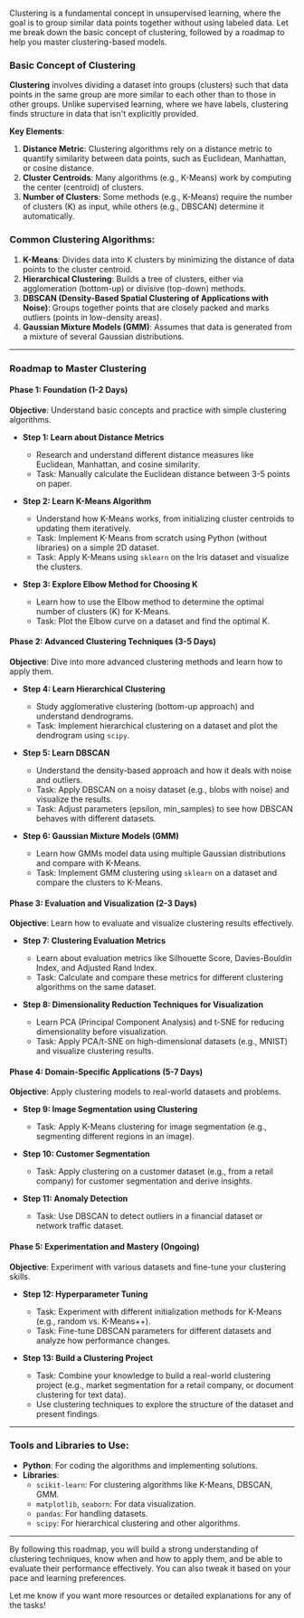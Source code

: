 Clustering is a fundamental concept in unsupervised learning, where the goal is to group similar data points together without using labeled data. Let me break down the basic concept of clustering, followed by a roadmap to help you master clustering-based models.

### Basic Concept of Clustering

**Clustering** involves dividing a dataset into groups (clusters) such that data points in the same group are more similar to each other than to those in other groups. Unlike supervised learning, where we have labels, clustering finds structure in data that isn't explicitly provided.

**Key Elements**:
1. **Distance Metric**: Clustering algorithms rely on a distance metric to quantify similarity between data points, such as Euclidean, Manhattan, or cosine distance.
2. **Cluster Centroids**: Many algorithms (e.g., K-Means) work by computing the center (centroid) of clusters.
3. **Number of Clusters**: Some methods (e.g., K-Means) require the number of clusters (K) as input, while others (e.g., DBSCAN) determine it automatically.

### Common Clustering Algorithms:
1. **K-Means**: Divides data into K clusters by minimizing the distance of data points to the cluster centroid.
2. **Hierarchical Clustering**: Builds a tree of clusters, either via agglomeration (bottom-up) or divisive (top-down) methods.
3. **DBSCAN (Density-Based Spatial Clustering of Applications with Noise)**: Groups together points that are closely packed and marks outliers (points in low-density areas).
4. **Gaussian Mixture Models (GMM)**: Assumes that data is generated from a mixture of several Gaussian distributions.

---

### Roadmap to Master Clustering

#### **Phase 1: Foundation** (1-2 Days)
**Objective**: Understand basic concepts and practice with simple clustering algorithms.

- **Step 1: Learn about Distance Metrics**
  - Research and understand different distance measures like Euclidean, Manhattan, and cosine similarity.
  - Task: Manually calculate the Euclidean distance between 3-5 points on paper.

- **Step 2: Learn K-Means Algorithm**
  - Understand how K-Means works, from initializing cluster centroids to updating them iteratively.
  - Task: Implement K-Means from scratch using Python (without libraries) on a simple 2D dataset.
  - Task: Apply K-Means using `sklearn` on the Iris dataset and visualize the clusters.

- **Step 3: Explore Elbow Method for Choosing K**
  - Learn how to use the Elbow method to determine the optimal number of clusters (K) for K-Means.
  - Task: Plot the Elbow curve on a dataset and find the optimal K.

#### **Phase 2: Advanced Clustering Techniques** (3-5 Days)
**Objective**: Dive into more advanced clustering methods and learn how to apply them.

- **Step 4: Learn Hierarchical Clustering**
  - Study agglomerative clustering (bottom-up approach) and understand dendrograms.
  - Task: Implement hierarchical clustering on a dataset and plot the dendrogram using `scipy`.

- **Step 5: Learn DBSCAN**
  - Understand the density-based approach and how it deals with noise and outliers.
  - Task: Apply DBSCAN on a noisy dataset (e.g., blobs with noise) and visualize the results.
  - Task: Adjust parameters (epsilon, min_samples) to see how DBSCAN behaves with different datasets.

- **Step 6: Gaussian Mixture Models (GMM)**
  - Learn how GMMs model data using multiple Gaussian distributions and compare with K-Means.
  - Task: Implement GMM clustering using `sklearn` on a dataset and compare the clusters to K-Means.

#### **Phase 3: Evaluation and Visualization** (2-3 Days)
**Objective**: Learn how to evaluate and visualize clustering results effectively.

- **Step 7: Clustering Evaluation Metrics**
  - Learn about evaluation metrics like Silhouette Score, Davies-Bouldin Index, and Adjusted Rand Index.
  - Task: Calculate and compare these metrics for different clustering algorithms on the same dataset.

- **Step 8: Dimensionality Reduction Techniques for Visualization**
  - Learn PCA (Principal Component Analysis) and t-SNE for reducing dimensionality before visualization.
  - Task: Apply PCA/t-SNE on high-dimensional datasets (e.g., MNIST) and visualize clustering results.

#### **Phase 4: Domain-Specific Applications** (5-7 Days)
**Objective**: Apply clustering models to real-world datasets and problems.

- **Step 9: Image Segmentation using Clustering**
  - Task: Apply K-Means clustering for image segmentation (e.g., segmenting different regions in an image).
  
- **Step 10: Customer Segmentation**
  - Task: Apply clustering on a customer dataset (e.g., from a retail company) for customer segmentation and derive insights.

- **Step 11: Anomaly Detection**
  - Task: Use DBSCAN to detect outliers in a financial dataset or network traffic dataset.

#### **Phase 5: Experimentation and Mastery** (Ongoing)
**Objective**: Experiment with various datasets and fine-tune your clustering skills.

- **Step 12: Hyperparameter Tuning**
  - Task: Experiment with different initialization methods for K-Means (e.g., random vs. K-Means++).
  - Task: Fine-tune DBSCAN parameters for different datasets and analyze how performance changes.

- **Step 13: Build a Clustering Project**
  - Task: Combine your knowledge to build a real-world clustering project (e.g., market segmentation for a retail company, or document clustering for text data).
  - Use clustering techniques to explore the structure of the dataset and present findings.

---

### Tools and Libraries to Use:
- **Python**: For coding the algorithms and implementing solutions.
- **Libraries**: 
  - `scikit-learn`: For clustering algorithms like K-Means, DBSCAN, GMM.
  - `matplotlib`, `seaborn`: For data visualization.
  - `pandas`: For handling datasets.
  - `scipy`: For hierarchical clustering and other algorithms.

---

By following this roadmap, you will build a strong understanding of clustering techniques, know when and how to apply them, and be able to evaluate their performance effectively. You can also tweak it based on your pace and learning preferences.

Let me know if you want more resources or detailed explanations for any of the tasks!
